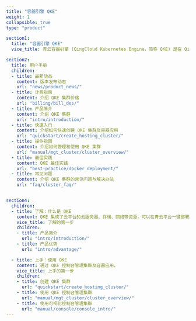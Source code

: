 ```yaml
---
title: "容器引擎 QKE"
weight: 1
collapsible: true
type: "product"

section1:
  title: "容器引擎 QKE"
  vice_title: 青云容器引擎 (QingCloud Kubernetes Engine，简称 QKE) 是在 QingCloud 云平台上构建的企业级分布式多租户的 Kubernetes 容器服务管理平台，集成了云平台的云服务器、存储、网络等资源，可一键部署高可用、高性能的 Kubernetes 集群，支持CI/CD、多集群管理、微服务治理、应用管理、服务与网络管理等业务场景，让您轻松高效地在云端运行 Kubernetes 容器化应用。

section2:
  title: 用户手册
  children:
  - title: 最新动态
    content: 版本发布动态
    url: "news/prodoct_news/"
  - title: 计费指南
    content: 介绍 QKE 集群价格
    url: "billing/bill_des/"
  - title: 产品简介
    content: 介绍 QKE 集群
    url: "intro/introduction/"
  - title: 快速入门
    content: 介绍如何快速创建 QKE 集群及容器应用
    url: "quickstart/create_hosting_cluster/"
  - title: 操作指南
    content: 介绍如何管理和使用 QKE 集群
    url: "manual/mgt_cluster/cluster_overview/"
  - title: 最佳实践
    content: QKE 最佳实践
    url: "best-practice/docker_deployment/"
  - title: 常见问题
    content: 介绍 QKE 集群的常见问题与解决办法
    url: "faq/cluster_faq/"


section4:
  children:
  - title: 了解：什么是 QKE
    content: QKE 集成了云平台的云服务器、存储、网络等资源，可以在青云平台一键部署高可用的 KubeSphere 集群，具有简单易用、自动运维、一键扩容等特点。
    vice_title: 了解的第一步
    children:
    - title: 产品简介
      url: "intro/introduction/"
    - title: 产品优势
      url: "intro/advantage/"

  - title: 上手：使用 QKE
    content: 通过 QKE 控制台管理集群及容器应用。
    vice_title: 上手的第一步
    children:
    - title: 创建 QKE 集群
      url: "quickstart/create_hosting_cluster/"
    - title: 使用 QKE 控制台管理集群
      url: "manual/mgt_cluster/cluster_overview/"
    - title: 使用可视化控制台管理集群
      url: "manual/console/console_intro/"
---
```


